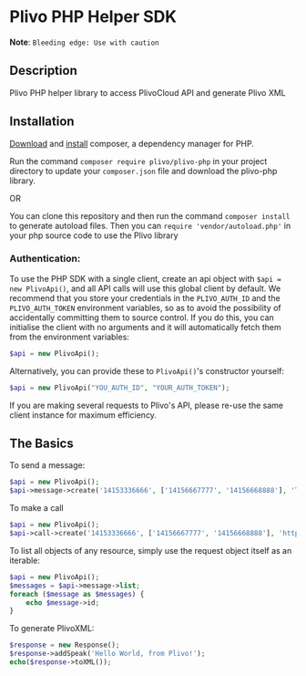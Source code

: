 # Plivo PHP Helper SDK

**Note**: `Bleeding edge: Use with caution`
## Description
Plivo PHP helper library to access PlivoCloud API and generate Plivo XML

## Installation

[Download](https://getcomposer.org/download/) and [install](https://getcomposer.org/doc/00-intro.md#globally) composer, a dependency manager for PHP.

Run the command `composer require plivo/plivo-php` in your project directory to update your `composer.json` file and download the plivo-php library.

OR

You can clone this repository and then run the command `composer install` to generate autoload files.
Then you can `require 'vendor/autoload.php'` in your php source code to use the Plivo library

### Authentication:

To use the PHP SDK with a single client, create an api object with `$api = new PlivoApi()`, and all API calls will use this global client by default.
We recommend that you store your credentials in the `PLIVO_AUTH_ID` and the `PLIVO_AUTH_TOKEN` environment variables, so as to avoid the possibility of accidentally committing them to source control. If you do this, you can initialise the client with no arguments and it will automatically fetch them from the environment variables:

```php
$api = new PlivoApi();
```

Alternatively, you can provide these to `PlivoApi()`'s constructor yourself:

```php
$api = new PlivoApi("YOU_AUTH_ID", "YOUR_AUTH_TOKEN");
```

If you are making several requests to Plivo's API, please re-use the same client instance for maximum efficiency.

## The Basics

To send a message:

```php
$api = new PlivoApi();
$api->message->create('14153336666', ['14156667777', '14156668888'], 'Test Message');
```

To make a call

```php
$api = new PlivoApi();
$api->call->create('14153336666', ['14156667777', '14156668888'], 'http://s3.amazonaws.com/static.plivo.com/answer.xml');
```

To list all objects of any resource, simply use the request object itself as an iterable:

```php
$api = new PlivoApi();
$messages = $api->message->list;
foreach ($message as $messages) {
    echo $message->id;
}
```

To generate PlivoXML:

```php
$response = new Response();
$response->addSpeak('Hello World, from Plivo!');
echo($response->toXML());
```